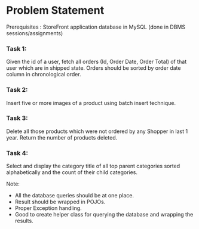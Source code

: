 # Problem Statement
Prerequisites : StoreFront application database in MySQL (done in DBMS sessions/assignments)

### Task 1:
Given the id of a user, fetch all orders (Id, Order Date, Order Total) of that user which are in shipped state. Orders should be sorted by order date column in chronological order.

### Task 2:
Insert five or more images of a product using batch insert technique.

### Task 3:
Delete all those products which were not ordered by any Shopper in last 1 year. Return the number of products deleted.

### Task 4:
Select and display the category title of all top parent categories sorted alphabetically and the count of their child categories.

Note:
- All the database queries should be at one place. 
- Result should be wrapped in POJOs.
- Proper Exception handling.
- Good to create helper class for querying the database and wrapping the results.
